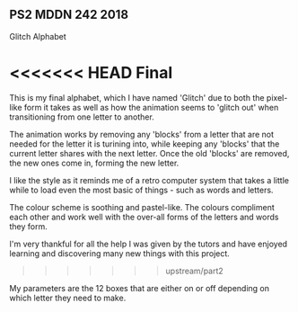 ## PS2 MDDN 242 2018

Glitch Alphabet

<<<<<<< HEAD
Final
=======
This is my final alphabet, which I have named 'Glitch' due to both the pixel-like form it takes as well as how the animation seems to 'glitch out' when transitioning from one letter to another.

The animation works by removing any 'blocks' from a letter that are not needed for the letter it is turining into, while keeping any 'blocks' that the current letter shares with the next letter. Once the old 'blocks' are removed, the new ones come in, forming the new letter.

I like the style as it reminds me of a retro computer system that takes a little while to load even the most basic of things - such as words and letters.

The colour scheme is soothing and pastel-like. The colours compliment each other and work well with the over-all forms of the letters and words they form.

I'm very thankful for all the help I was given by the tutors and have enjoyed learning and discovering many new things with this project. 

>>>>>>> upstream/part2

My parameters are the 12 boxes that are either on or off depending on which letter they need to make.

